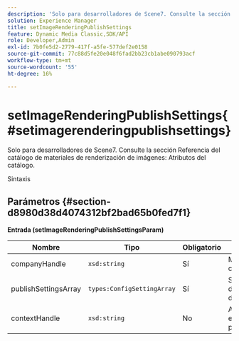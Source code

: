 ```yaml
---
description: 'Solo para desarrolladores de Scene7. Consulte la sección Referencia del catálogo de materiales de renderización de imágenes: Atributos del catálogo.'
solution: Experience Manager
title: setImageRenderingPublishSettings
feature: Dynamic Media Classic,SDK/API
role: Developer,Admin
exl-id: 7b0fe5d2-2779-417f-a5fe-577def2e0158
source-git-commit: 77c88d5fe20e048f6fad2bb23cb1abe090793acf
workflow-type: tm+mt
source-wordcount: '55'
ht-degree: 16%

---
```


# setImageRenderingPublishSettings{#setimagerenderingpublishsettings}

Solo para desarrolladores de Scene7. Consulte la sección Referencia del catálogo de materiales de renderización de imágenes: Atributos del catálogo.

Sintaxis

## Parámetros {#section-d8980d38d4074312bf2bad65b0fed7f1}

**Entrada (setImageRenderingPublishSettingsParam)**

| Nombre | Tipo | Obligatorio | Descripción |
|---|---|---|---|
| companyHandle | `xsd:string` | Sí | Manejo de la compañía. |
| publishSettingsArray | `types:ConfigSettingArray` | Sí | Solo para desarrolladores de Scene7. |
| contextHandle | `xsd:string` | No | Administrar en el contexto de publicación. |

